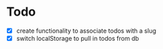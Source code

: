 # Todo

- [x] create functionality to associate todos with a slug
- [x] switch localStorage to pull in todos from db
